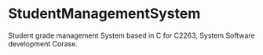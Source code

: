 # StudentManagementSystem
Student grade management System based in C for C2263, System Software development Corase.
